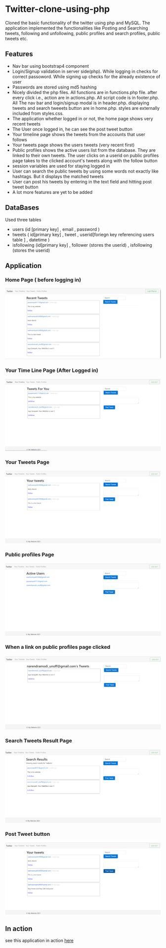 # Twitter-clone-using-php
Cloned the basic functionality of the twitter using php and MySQL. The application implemented the functionalities like Posting and Searching tweets, following and unfollowing, public profiles and search profiles, public tweets etc.

<h2>Features</h2>

<ul>
  <li> Nav bar using bootstrap4 component  </li>
  <li> Login/Signup validation in server side(php). While logging in checks for correct passoword. While signing up checks for the already existence of user  </li>
  <li> Passwords are stored using md5 hashing </li>
  <li> Nicely divided the php files. All functions are in functions.php file. after every click i.e., action are in actions.php. All script code is in footer.php. All 
          The nav bar and login/signup modal is in header.php. displaying tweets and search tweeets button are in home.php. styles are externally included from styles.css.  </li>
  <li> The application whether logged in or not, the home page shows very recent tweets  </li>
  <li> The User once logged in, he can see the post tweet button </li>
  <li> Your timeline page shows the tweets from the accounts that user follows  </li>
  <li> Your tweets page shows the users tweets (very recent first)  </li>
  <li> Public profiles shows the active users list from the database. They are linked to their own tweets. The user clicks on a userid on public profiles page takes to the clicked account's tweets along with the follow button  </li>
  <li>session variables are used for staying logged in </li>
  <li> User can search the public tweets by using some words not exactly like hashtags. But it displays the matched tweets  </li>
  <li> User can post his tweets by entering in the text field and hitting post tweet button  </li>
  
  <li>A lot more features are yet to be added</li>
  
  </ul>
  
  <h2>DataBases</h2>
  <p>Used three tables</p>
  <ul>
  <li> users (id [primary key] , email , password )  </li>
  <li> tweets ( id[primary key] , tweet , userid[foriegn key referencing users table ] , datetime )  </li>
  <li> isfollowing (id[primary key] , follower (stores the userid) , isfollowing (stores the userid)  </li>
  </ul>
  
  <h2>Application</h2>
  
  <h3>Home Page ( before logging in) </h3>

<img src = "images/twitter1.png" alt ="website-image">

<h3>Your Time Line Page (After Logged in) </h3>

<img src = "images/twitter2.png" alt ="website-image">

<h3>Your Tweets Page </h3>

<img src = "images/twitter3.png" alt ="website-image">

<h3>Public profiles Page </h3>

<img src = "images/twitter4.png" alt ="website-image">

<h3>When a link on public profiles page clicked </h3>

<img src = "images/twitter7.png" alt ="website-image">

<h3>Search Tweets Result Page </h3>

<img src = "images/twitter5.png" alt ="website-image">

<h3>Post Tweet button </h3>

<img src = "images/twitter6.png" alt ="website-image">



<h2>In action </h2>

<p> see this application in action <a href="http://jayasampathwebhosting-com.stackstaging.com/projects/jays-twitter-clone/">here </a></p>


